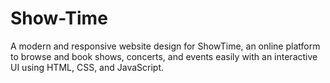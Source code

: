 # Show-Time
A modern and responsive website design for ShowTime, an online platform to browse and book shows, concerts, and events easily with an interactive UI using HTML, CSS, and JavaScript.
